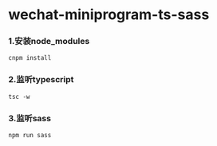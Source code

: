 # wechat-miniprogram-ts-sass
### 1.安装node_modules
```cnpm install```
### 2.监听typescript
```tsc -w```
### 3.监听sass
```npm run sass```
